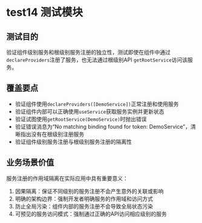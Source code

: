 # test14 测试模块

## 测试目的

验证组件级别服务和根级别服务注册的独立性，测试即使在组件中通过`declareProviders`注册了服务，也无法通过根级别API `getRootService`访问该服务。

## 覆盖要点

- 验证组件使用`declareProviders([DemoService])`正常注册和使用服务
- 验证组件内部可以正确使用`useService`获取服务实例并更新状态
- 验证试图使用`getRootService(DemoService)`时抛出错误
- 验证错误消息为“No matching binding found for token: DemoService”，清晰指出没有在根级别注册服务
- 验证组件级别服务注册与根级别服务注册的隔离性

## 业务场景价值

服务注册的作用域隔离在实际应用中具有重要意义：

1. 因果隔离：保证不同级别的服务注册不会产生意外的关联或影响
2. 明确的架构边界：强制开发者明确服务的作用域和访问方式
3. 防止全局污染：组件内部的服务注册不会导致全局状态污染
4. 可预见的服务访问模式：强制通过正确的API访问相应级别的服务
